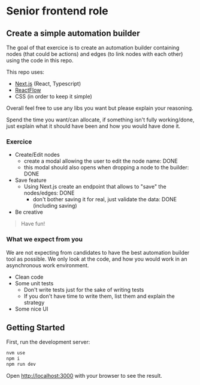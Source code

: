 # Senior frontend role

## Create a simple automation builder

The goal of that exercice is to create an automation builder containing nodes (that could be actions) and edges (to link nodes with each other) using the code in this repo.

This repo uses:

- [Next.js](https://nextjs.org/docs) (React, Typescript)
- [ReactFlow](https://reactflow.dev/learn)
- CSS (in order to keep it simple)

Overall feel free to use any libs you want but please explain your reasoning.

Spend the time you want/can allocate, if something isn't fully working/done, just explain what it should have been and how you would have done it.

### Exercice

- Create/Edit nodes
  - create a modal allowing the user to edit the node name: DONE
  - this modal should also opens when dropping a node to the builder: DONE
- Save feature
  - Using Next.js create an endpoint that allows to "save" the nodes/edges: DONE
    - don't bother saving it for real, just validate the data: DONE (including saving)
- Be creative

> Have fun!

### What we expect from you

We are not expecting from candidates to have the best automation builder tool as possible.
We only look at the code, and how you would work in an asynchronous work environment.

- Clean code
- Some unit tests
  - Don't write tests just for the sake of writing tests
  - If you don't have time to write them, list them and explain the strategy
- Some nice UI

## Getting Started

First, run the development server:

```bash
nvm use
npm i
npm run dev
```

Open [http://localhost:3000](http://localhost:3000) with your browser to see the result.
